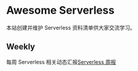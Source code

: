 # Awesome Serverless
本站创建并维护 Serverless 资料清单供大家交流学习。


## Weekly
每周 Serverless 相关动态汇报[Serverless 周报](weekly)
